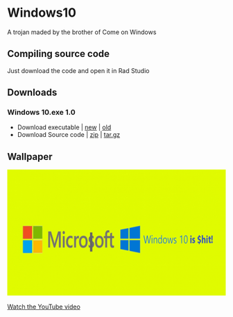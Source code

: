 # Windows10
A trojan maded by the brother of Come on Windows

## Compiling source code
Just download the code and open it in Rad Studio

## Downloads
### Windows 10.exe 1.0
- Download executable | [new](https://github.com/Vichingo455/Windows10/releases/download/1.0/Windows.10.new.exe) | [old](https://github.com/Vichingo455/Windows10/releases/download/1.0/Windows.10.old.exe)
- Download Source code | [zip](https://github.com/Vichingo455/Windows10/archive/refs/tags/1.0.zip) | [tar.gz](https://github.com/Vichingo455/Windows10/archive/refs/tags/1.0.tar.gz)

## Wallpaper
![Windows10.png](https://raw.githubusercontent.com/Vichingo455/Windows10/main/Windows10.png?token=AOEQHKAD32YQHEWNJE6DFB3A62ZN6)

[Watch the YouTube video](https://youtu.be/lOMVz22g_d4)

